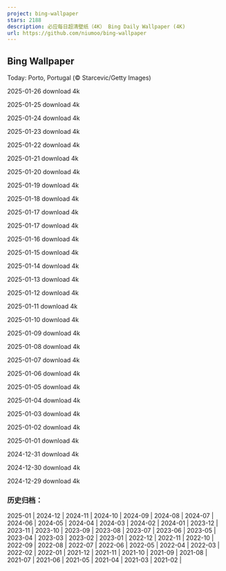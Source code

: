 ```yaml
---
project: bing-wallpaper
stars: 2188
description: 必应每日超清壁纸（4K） Bing Daily Wallpaper (4K)
url: https://github.com/niumoo/bing-wallpaper
---
```


Bing Wallpaper
--------------

Today: Porto, Portugal (© Starcevic/Getty Images)

2025-01-26 download 4k

2025-01-25 download 4k

2025-01-24 download 4k

2025-01-23 download 4k

2025-01-22 download 4k

2025-01-21 download 4k

2025-01-20 download 4k

2025-01-19 download 4k

2025-01-18 download 4k

2025-01-17 download 4k

2025-01-17 download 4k

2025-01-16 download 4k

2025-01-15 download 4k

2025-01-14 download 4k

2025-01-13 download 4k

2025-01-12 download 4k

2025-01-11 download 4k

2025-01-10 download 4k

2025-01-09 download 4k

2025-01-08 download 4k

2025-01-07 download 4k

2025-01-06 download 4k

2025-01-05 download 4k

2025-01-04 download 4k

2025-01-03 download 4k

2025-01-02 download 4k

2025-01-01 download 4k

2024-12-31 download 4k

2024-12-30 download 4k

2024-12-29 download 4k

### 历史归档：

2025-01 | 2024-12 | 2024-11 | 2024-10 | 2024-09 | 2024-08 | 2024-07 | 2024-06 | 2024-05 | 2024-04 | 2024-03 | 2024-02 | 2024-01 | 2023-12 | 2023-11 | 2023-10 | 2023-09 | 2023-08 | 2023-07 | 2023-06 | 2023-05 | 2023-04 | 2023-03 | 2023-02 | 2023-01 | 2022-12 | 2022-11 | 2022-10 | 2022-09 | 2022-08 | 2022-07 | 2022-06 | 2022-05 | 2022-04 | 2022-03 | 2022-02 | 2022-01 | 2021-12 | 2021-11 | 2021-10 | 2021-09 | 2021-08 | 2021-07 | 2021-06 | 2021-05 | 2021-04 | 2021-03 | 2021-02 |
